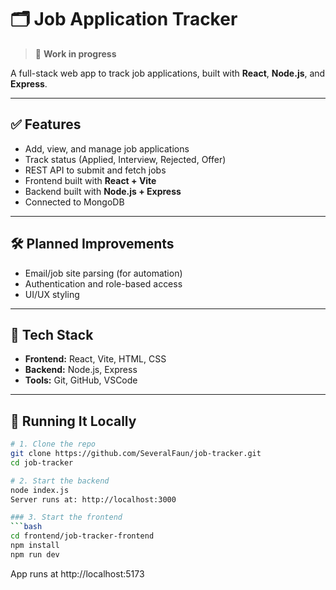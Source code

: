 # 🗂️ Job Application Tracker
> 🚧 **Work in progress**

A full-stack web app to track job applications, built with **React**, **Node.js**, and **Express**.

---

## ✅ Features

- Add, view, and manage job applications
- Track status (Applied, Interview, Rejected, Offer)
- REST API to submit and fetch jobs
- Frontend built with **React + Vite**
- Backend built with **Node.js + Express**
- Connected to MongoDB

---

## 🛠️ Planned Improvements

- Email/job site parsing (for automation)
- Authentication and role-based access
- UI/UX styling

---

## 🧰 Tech Stack

- **Frontend:** React, Vite, HTML, CSS
- **Backend:** Node.js, Express
- **Tools:** Git, GitHub, VSCode

---

## 🚀 Running It Locally

```bash
# 1. Clone the repo
git clone https://github.com/SeveralFaun/job-tracker.git
cd job-tracker

# 2. Start the backend
node index.js
Server runs at: http://localhost:3000

### 3. Start the frontend
```bash
cd frontend/job-tracker-frontend
npm install
npm run dev
```
App runs at http://localhost:5173
